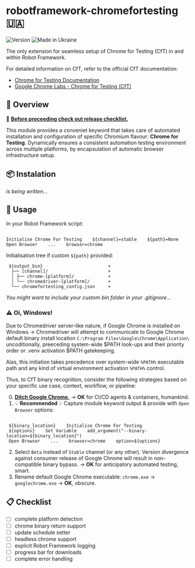 # robotframework-chromefortesting :ukraine:

![Version](https://img.shields.io/badge/version-0.8-%2392C444) ![Made in Ukraine](https://img.shields.io/badge/made_in_Ukraine-%23AF1717)

The only extension for seamless setup of Chrome for Testing (CfT) in and within Robot Framework.

For detailed information on CfT, refer to the official CfT documentation:

- [Chrome for Testing Documentation](https://developer.chrome.com/blog/chrome-for-testing/)
- [Google Chrome Labs - Chrome for Testing (CfT)](https://googlechromelabs.github.io/chrome-for-testing/)

## :book: Overview

:tophat: [**Before proceeding check out release checklist.**](#clipboard-checklist)

This module provides a conveniet keyword that takes care of automated installation and configuration of specific Chromium flavour: **Chrome for Testing**. Dynamically ensures a consistent automation testing environment across multiple platforms, by encapsulation of automatic browser infrastructure setup.

## :package: Instalation

_is being written..._

## :hammer: Usage

In your Robot Framework script:

```robot

Initialise Chrome For Testing    ${channel}=stable    ${path}=None
Open Browser    ...    browser=chrome
```

Initialisation tree if custom `${path}` provided:

```
 ${output_bin}                         +
  ├── [channel]/                       +
  │ ├── chrome-[platform]/             +
  │ └── chromedriver-[platform]/       +
  └── chromefortesting_config.json     +
```

_You might want to include your custom bin folder in your .gitignore..._

### :warning: Oi, Windows!

Due to Chromedriver server-like nature, if Google Chrome is installed on Windows -> Chromedriver will attempt to communicate to Google Chrome default binary install location `C:\Program Files\Google\Chrome\Application\` uncoditionally, preeceding system-wide $PATH look-ups and their priority order or .venv activation $PATH gatekeeping.

Alas, this initiation takes precedence over system-wide `%PATH%` executable path and any kind of virtual environment activation `%PATH%` control.

Thus, to CfT binary recognition, consider the following strategies based on your specific use case, context, workflow, or pipeline:

0. [**Ditch Google Chrome.**](https://en.wikipedia.org/wiki/Nothing_to_hide_argument) -> **OK** for CI/CD agents & containers, humankind.
1. :bulb: **Recommended** :bulb: Capture module keyword output & provide with `Open Browser` options:

```robot

 ${binary_location}    Initialise Chrome For Testing
 ${options}    Set Variable    add_argument("--binary-location=${binary_location}")
 Open Browser    ...    browser=chrome    option=${options}
```

2. Select `Beta` instead of `Stable` channel (or any other).
   Version divergence against consumer release of Google Chrome will result in non-compatible binary bypass. -> **OK** for anticipatory automated testing, smart.
3. Rename default Google Chrome executable: `chrome.exe` -> `googlechrome.exe` -> **OK**, obscure.

## :clipboard: Checklist

- [ ] complete platform detection
- [ ] chrome binary return support
- [ ] update schedule setter
- [ ] headless chrome support
- [ ] explicit Robot Framework logging
- [ ] progress bar for downloads
- [ ] complete error handling
